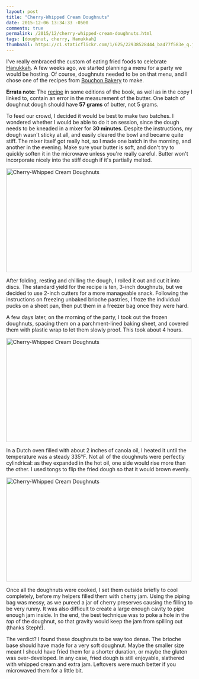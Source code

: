 ```yaml
---
layout: post
title: "Cherry-Whipped Cream Doughnuts"
date: 2015-12-06 13:34:33 -0500
comments: true
permalink: /2015/12/cherry-whipped-cream-doughnuts.html
tags: [doughnut, cherry, Hanukkah]
thumbnail: https://c1.staticflickr.com/1/625/22938528444_ba477f583e_q.jpg
---
```


I've really embraced the custom of eating fried foods to celebrate
[Hanukkah](/tag/hanukkah/). A few weeks ago, we started planning
a menu for a party we would be hosting. Of course, doughnuts 
needed to be on that menu, and I chose one of the recipes
from [Bouchon Bakery](/tag/bouchon-bakery/) to make.

<span class="highlight">**Errata note**: The
 [recipe](http://familymealblog.com/2013/02/15/cherry-cream-doughnuts-not-everything-has-to-be-perfect/) 
in some editions of the book, as well as in the copy I
linked to, contain an error in the measurement of the butter. 
One batch of doughnut dough should have **57 grams** of butter, not 5
grams.</span>

To feed our crowd, I decided it would be best to make two batches.
I wondered whether I would be able to do it on session, since the
dough needs to be kneaded in a mixer for **30 minutes**. Despite
the instructions, my dough wasn't sticky at all, and easily
cleared the bowl and became quite stiff. The mixer itself got
really hot, so I made one batch in the morning, and another
in the evening. Make sure your butter is soft, and don't
try to quickly soften it in the microwave unless you're really careful.
Butter won't incorporate nicely into the stiff dough if it's partially
melted.

<a data-flickr-embed="true"
href="https://www.flickr.com/photos/gnuf/23566372575/in/dateposted/"
title="Cherry-Whipped Cream Doughnuts"><img
src="https://farm1.staticflickr.com/633/23566372575_4ee105b2e2.jpg"
width="500" height="281" alt="Cherry-Whipped Cream
Doughnuts"></a><script async
src="//embedr.flickr.com/assets/client-code.js"
charset="utf-8"></script>

After folding, resting and chilling the dough, I rolled it out and cut
it into discs. The standard yield for the recipe is ten, 3-inch
doughnuts, but we decided to use 2-inch cutters for a more manageable
snack. Following the instructions on freezing unbaked brioche pastries,
I froze the individual pucks on a sheet pan, then put them in a freezer
bag once they were hard.

A few days later, on the morning of the party, I took out the frozen
doughnuts, spacing them on a parchment-lined baking sheet, and covered
them with plastic wrap to let them slowly proof. This took about 4
hours.

<a data-flickr-embed="true"
href="https://www.flickr.com/photos/gnuf/22938528444/in/dateposted/"
title="Cherry-Whipped Cream Doughnuts"><img
src="https://farm1.staticflickr.com/625/22938528444_ba477f583e.jpg"
width="500" height="281" alt="Cherry-Whipped Cream
Doughnuts"></a><script async
src="//embedr.flickr.com/assets/client-code.js"
charset="utf-8"></script>

In a Dutch oven filled with about 2 inches of canola oil, I heated it
until the temperature was a steady 335°F. Not all of the doughnuts
were perfectly cylindrical: as they expanded in the hot oil, one
side would rise more than the other. I used tongs to flip the fried
dough so that it would brown evenly.

<a data-flickr-embed="true"
href="https://www.flickr.com/photos/gnuf/22940454554/in/dateposted/"
title="Cherry-Whipped Cream Doughnuts"><img
src="https://farm6.staticflickr.com/5676/22940454554_0ffe4f4bc1.jpg"
width="500" height="281" alt="Cherry-Whipped Cream
Doughnuts"></a><script async
src="//embedr.flickr.com/assets/client-code.js"
charset="utf-8"></script>

Once all the doughnuts were cooked, I set them outside briefly to cool
completely, before my helpers filled them with cherry jam. Using
the piping bag was messy, as we pureed a jar of cherry preserves
causing the filling to be very runny. It was also difficult to create a
large enough cavity to pipe enough jam inside. In the end, the best
technique was to poke a hole in the _top_ of the doughnut, so that
gravity would keep the jam from spilling out (thanks Steph!).

The verdict? I found these doughnuts to be way too dense. The brioche
base should have made for a very soft doughnut. Maybe the smaller size
meant I should have fried them for a shorter duration, or maybe
the gluten was over-developed. In any case, fried dough is still
enjoyable, slathered with whipped cream and extra jam. Leftovers
were much better if you microwaved them for a little bit.
